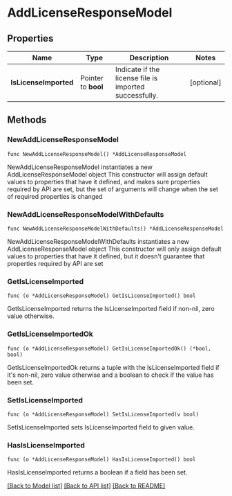 # AddLicenseResponseModel

## Properties

Name | Type | Description | Notes
------------ | ------------- | ------------- | -------------
**IsLicenseImported** | Pointer to **bool** | Indicate if the license file is imported successfully. | [optional] 

## Methods

### NewAddLicenseResponseModel

`func NewAddLicenseResponseModel() *AddLicenseResponseModel`

NewAddLicenseResponseModel instantiates a new AddLicenseResponseModel object
This constructor will assign default values to properties that have it defined,
and makes sure properties required by API are set, but the set of arguments
will change when the set of required properties is changed

### NewAddLicenseResponseModelWithDefaults

`func NewAddLicenseResponseModelWithDefaults() *AddLicenseResponseModel`

NewAddLicenseResponseModelWithDefaults instantiates a new AddLicenseResponseModel object
This constructor will only assign default values to properties that have it defined,
but it doesn't guarantee that properties required by API are set

### GetIsLicenseImported

`func (o *AddLicenseResponseModel) GetIsLicenseImported() bool`

GetIsLicenseImported returns the IsLicenseImported field if non-nil, zero value otherwise.

### GetIsLicenseImportedOk

`func (o *AddLicenseResponseModel) GetIsLicenseImportedOk() (*bool, bool)`

GetIsLicenseImportedOk returns a tuple with the IsLicenseImported field if it's non-nil, zero value otherwise
and a boolean to check if the value has been set.

### SetIsLicenseImported

`func (o *AddLicenseResponseModel) SetIsLicenseImported(v bool)`

SetIsLicenseImported sets IsLicenseImported field to given value.

### HasIsLicenseImported

`func (o *AddLicenseResponseModel) HasIsLicenseImported() bool`

HasIsLicenseImported returns a boolean if a field has been set.


[[Back to Model list]](../README.md#documentation-for-models) [[Back to API list]](../README.md#documentation-for-api-endpoints) [[Back to README]](../README.md)


